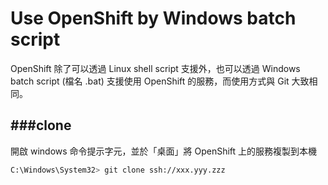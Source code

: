 # Use OpenShift by Windows batch script

OpenShift 除了可以透過 Linux shell script 支援外，也可以透過 Windows batch script (檔名 .bat) 支援使用 OpenShift 的服務，而使用方式與 Git 大致相同。

###clone
---
開啟 windows 命令提示字元，並於「桌面」將 OpenShift 上的服務複製到本機

```Bash
C:\Windows\System32> git clone ssh://xxx.yyy.zzz
```

